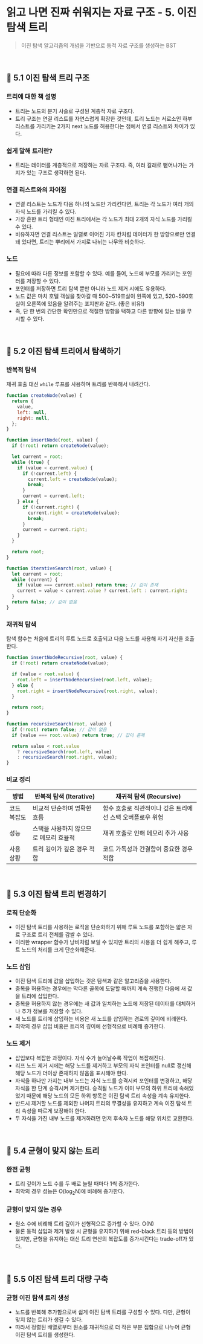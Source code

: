# 읽고 나면 진짜 쉬워지는 자료 구조 - 5. 이진 탐색 트리

> 이진 탐색 알고리즘의 개념을 기반으로 동적 자료 구조를 생성하는 BST

<br/>

## 🔖 5.1 이진 탐색 트리 구조

### 트리에 대한 책 설명

- 트리는 노드의 분기 사슬로 구성된 계층적 자료 구조다.
- 트리 구조는 연결 리스트를 자연스럽게 확장한 것인데, 트리 노드는 서로소인 하부 리스트를 가리키는 2가지 next 노드를 허용한다는 점에서 연결 리스트와 차이가 있다.

### 쉽게 말해 트리란?

- 트리는 데이터를 계층적으로 저장하는 자료 구조다. 즉, 여러 갈래로 뻗어나가는 가지가 있는 구조로 생각하면 된다.

### 연결 리스트와의 차이점

- 연결 리스트는 노드가 다음 하나의 노드만 가리킨다면, 트리는 각 노드가 여러 개의 자식 노드를 가리킬 수 있다.
- 가장 흔한 트리 형태인 이진 트리에서는 각 노드가 최대 2개의 자식 노드를 가리킬 수 있다.
- 비유하자면 연결 리스트는 일렬로 이어진 기차 칸처럼 데이터가 한 방향으로만 연결돼 있다면, 트리는 뿌리에서 가지로 나뉘는 나무와 비슷하다.

### 노드

- 필요에 따라 다른 정보를 포함할 수 있다. 예를 들어, 노드에 부모를 가리키는 포인터를 저장할 수 있다.
- 포인터를 저장하면 트리 탐색 뿐만 아니라 노드 제거 시에도 유용하다.
- 노드 값은 마치 호텔 객실을 찾아갈 때 500~519호실이 왼쪽에 있고, 520~590호실이 오른쪽에 있음을 알려주는 포지판과 같다. (좋은 비유!)
- 즉, 단 한 번의 간단한 확인만으로 적절한 방향을 택하고 다른 방향에 있는 방을 무시할 수 있다.

<br/>

## 🔖 5.2 이진 탐색 트리에서 탐색하기

### 반복적 탐색

재귀 호출 대신 `while` 루프를 사용하며 트리를 반복해서 내려간다.

```javascript
function createNode(value) {
  return {
    value,
    left: null,
    right: null,
  };
}

function insertNode(root, value) {
  if (!root) return createNode(value);

  let current = root;
  while (true) {
    if (value < current.value) {
      if (!current.left) {
        current.left = createNode(value);
        break;
      }
      current = current.left;
    } else {
      if (!current.right) {
        current.right = createNode(value);
        break;
      }
      current = current.right;
    }
  }

  return root;
}

function iterativeSearch(root, value) {
  let current = root;
  while (current) {
    if (value === current.value) return true; // 값이 존재
    current = value < current.value ? current.left : current.right;
  }
  return false; // 값이 없음
}
```

### 재귀적 탐색

탐색 함수는 처음에 트리의 루트 노드로 호출되고 다음 노드를 사용해 자기 자신을 호출한다.

```javascript
function insertNodeRecursive(root, value) {
  if (!root) return createNode(value);

  if (value < root.value) {
    root.left = insertNodeRecursive(root.left, value);
  } else {
    root.right = insertNodeRecursive(root.right, value);
  }

  return root;
}

function recursiveSearch(root, value) {
  if (!root) return false; // 값이 없음
  if (value === root.value) return true; // 값이 존재

  return value < root.value
    ? recursiveSearch(root.left, value)
    : recursiveSearch(root.right, value);
}
```

### 비교 정리

| 방법       | **반복적 탐색 (Iterative)** | **재귀적 탐색 (Recursive)** |
|-----------|----------------------|----------------------|
| 코드 복잡도 | 비교적 단순하며 명확한 흐름         | 함수 호출로 직관적이나 깊은 트리에선 스택 오버플로우 위험 |
| 성능      | 스택을 사용하지 않으므로 메모리 효율적 | 재귀 호출로 인해 메모리 추가 사용        |
| 사용 상황  | 트리 깊이가 깊은 경우 적합          | 코드 가독성과 간결함이 중요한 경우 적합    |

<br/>

## 🔖 5.3 이진 탐색 트리 변경하기

### 로직 단순화

- 이진 탐색 트리를 사용하는 로직을 단순화하기 위해 루트 노드를 포함하는 얇은 자료 구조로 트리 전체를 감쌀 수 있다.
- 이러한 wrapper 함수가 낭비처럼 보일 수 있지만 트리의 사용을 더 쉽게 해주고, 루트 노드의 처리를 크게 단순화해준다.

### 노드 삽입

- 이진 탐색 트리에 값을 삽입하는 것은 탐색과 같은 알고리즘을 사용한다.
- 중복을 허용하는 경우에는 막다른 골목에 도달할 때까지 계속 진행한 다음에 새 값을 트리에 삽입한다.
- 중복을 허용하지 않는 경우에는 새 값과 일치하는 노드에 저장된 데이터를 대체하거나 추가 정보를 저장할 수 있다.
- 새 노드를 트리에 삽입하는 비용은 새 노드를 삽입하는 경로의 깊이에 비례한다.
- 최악의 경우 삽입 비횽은 트리의 깊이에 선형적으로 비례해 증가한다.

### 노드 제거

- 삽입보다 복잡한 과정이다. 자식 수가 늘어날수록 작업이 복잡해진다.
- 리프 노드 제거 시에는 해당 노드를 제거하고 부모의 자식 포인터를 null로 갱신해 해당 노드가 더이상 존재하지 않음을 표시해야 한다.
- 자식을 하나만 가지는 내부 노드는 자식 노드를 승격시켜 포인터를 변경하고, 해당 자식을 한 단계 승격시켜 제거한다. 승격될 노드가 이미 부모의 하위 트리에 속해있었기 때문에 해당 노드의 모든 하위 항목은 이진 탐색 트리 속성을 계속 유지한다.
- 반드시 제거할 노드를 제외한 나머지 트리의 무결성을 유지하고 계속 이진 탐색 트리 속성을 따르게 보장해야 한다.
- 두 자식을 가진 내부 노드를 제거하려면 먼저 후속자 노드를 해당 위치로 교환한다.

<br/>

## 🔖 5.4 균형이 맞지 않는 트리

### 완전 균형

- 트리 깊이가 노드 수를 두 배로 늘릴 때마다 1씩 증가한다.
- 최악의 경우 성능은 O(log<sub>2</sub>N)에 비례해 증가한다.

### 균형이 맞지 않는 경우

- 원소 수에 비례해 트리 깊이가 선형적으로 증가할 수 있다. O(N)
- 물론 동적 삽입과 제거 발생 시 균형을 유지하기 위해 red-black 트리 등의 방법이 있지만, 균형을 유지하는 대신 트리 연산의 복잡도를 증가시킨다는 trade-off가 있다.

<br/>

## 🔖 5.5 이진 탐색 트리 대량 구축

### 균형 이진 탐색 트리 생성

- 노드를 반복해 추가함으로써 쉽게 이진 탐색 트리를 구성할 수 있다. 다만, 균형이 맞지 않는 트리가 생길 수 있다.
- 따라서 정렬된 배열로부터 원소를 재귀적으로 더 작은 부분 집합으로 나누어 균형 이진 탐색 트리를 생성한다.

